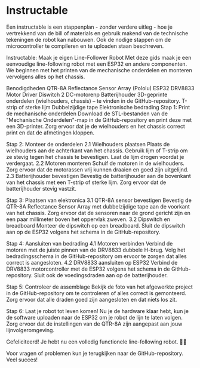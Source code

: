 # Instructable

Een instructable is een stappenplan - zonder verdere uitleg - hoe je vertrekkend van de bill of materials en gebruik makend van de technische tekeningen de robot kan nabouwen. Ook de nodige stappen om de microcontroller te compileren en te uploaden staan beschreven.  

Instructable: Maak je eigen Line-Follower Robot
Met deze gids maak je een eenvoudige line-following robot met een ESP32 en andere componenten. We beginnen met het printen van de mechanische onderdelen en monteren vervolgens alles op het chassis.

Benodigdheden
QTR-8A Reflectance Sensor Array (Pololu)
ESP32
DRV8833 Motor Driver
Diswitch
2 DC-motorenp
Batterijhouder
3D-geprinte onderdelen (wielhouders, chassis) – te vinden in de GitHub-repository.
T-strip of sterke lijm
Dubbelzijdige tape
Elektronische bedrading
Stap 1: Print de mechanische onderdelen
Download de STL-bestanden van de "Mechanische Onderdelen"-map in de GitHub-repository en print deze met een 3D-printer. Zorg ervoor dat je de wielhouders en het chassis correct print en dat de afmetingen kloppen.

Stap 2: Monteer de onderdelen
2.1 Wielhouders plaatsen
Plaats de wielhouders aan de achterkant van het chassis.
Gebruik lijm of T-strip om ze stevig tegen het chassis te bevestigen.
Laat de lijm drogen voordat je verdergaat.
2.2 Motoren monteren
Schuif de motoren in de wielhouders.
Zorg ervoor dat de motorassen vrij kunnen draaien en goed zijn uitgelijnd.
2.3 Batterijhouder bevestigen
Bevestig de batterijhouder aan de bovenkant van het chassis met een T-strip of sterke lijm.
Zorg ervoor dat de batterijhouder stevig vastzit.


Stap 3: Plaatsen van elektronica
3.1 QTR-8A sensor bevestigen
Bevestig de QTR-8A Reflectance Sensor Array met dubbelzijdige tape aan de voorkant van het chassis.
Zorg ervoor dat de sensoren naar de grond gericht zijn en een paar millimeter boven het oppervlak zweven.
3.2 Dipswitch en breadboard
Monteer de dipswitch op een breadboard.
Sluit de dipswitch aan op de ESP32 volgens het schema in de GitHub-repository.


Stap 4: Aansluiten van bedrading
4.1 Motoren verbinden
Verbind de motoren met de juiste pinnen van de DRV8833 dubbele H-brug.
Volg het bedradingsschema in de GitHub-repository om ervoor te zorgen dat alles correct is aangesloten.
4.2 DRV8833 aansluiten op ESP32
Verbind de DRV8833 motorcontroller met de ESP32 volgens het schema in de GitHub-repository.
Sluit ook de voedingsdraden aan op de batterijhouder.


Stap 5: Controleer de assemblage
Bekijk de foto van het afgewerkte project in de GitHub-repository om te controleren of alles correct is gemonteerd.
Zorg ervoor dat alle draden goed zijn aangesloten en dat niets los zit.


Stap 6: Laat je robot tot leven komen!
Nu je de hardware klaar hebt, kun je de software uploaden naar de ESP32 om je robot de lijn te laten volgen. Zorg ervoor dat de instellingen van de QTR-8A zijn aangepast aan jouw lijnvolgeromgeving.

Gefeliciteerd! Je hebt nu een volledig functionele line-following robot. 🚗💨

Voor vragen of problemen kun je terugkijken naar de GitHub-repository. Veel succes!
